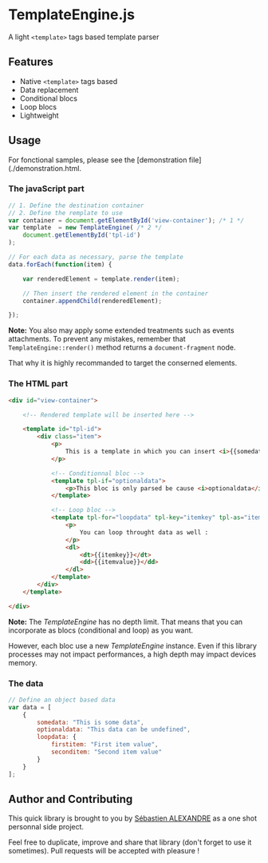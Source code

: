 # TemplateEngine.js

A light `<template>` tags based template parser

## Features

- Native `<template>` tags based
- Data replacement
- Conditional blocs
- Loop blocs
- Lightweight

## Usage

For fonctional samples, please see the [demonstration file](./demonstration.html.

### The javaScript part

``` js
// 1. Define the destination container
// 2. Define the remplate to use
var container = document.getElementById('view-container'); /* 1 */
var template  = new TemplateEngine( /* 2 */
    document.getElementById('tpl-id')
);

// For each data as necessary, parse the template
data.forEach(function(item) {

    var renderedElement = template.render(item);

    // Then insert the rendered element in the container
    container.appendChild(renderedElement);

});
```

**Note:**
You also may apply some extended treatments such as events attachments.
To prevent any mistakes, remember that `TemplateEngine::render()` method returns a `document-fragment` node.

That why it is highly recommanded to target the conserned elements.

### The HTML part

``` html
<div id="view-container">

    <!-- Rendered template will be inserted here -->

    <template id="tpl-id">
        <div class="item">
            <p>
                This is a template in which you can insert <i>{{somedata}}</i>
            </p>

            <!-- Conditionnal bloc -->
            <template tpl-if="optionaldata">
                <p>This bloc is only parsed be cause <i>optionaldata</i> is available : <i>{{optionaldata}}</i></p>
            </template>

            <!-- Loop bloc -->
            <template tpl-for="loopdata" tpl-key="itemkey" tpl-as="itemvalue" >
                <p>
                    You can loop throught data as well :
                </p>
                <dl>
                    <dt>{{itemkey}}</dt>
                    <dd>{{itemvalue}}</dd>
                </dl>
            </template>
        </div>
    </template>

</div>
```

**Note:**
The _TemplateEngine_ has no depth limit. That means that you can incorporate as blocs (conditional and loop) as you want.

However, each bloc use a new _TemplateEngine_ instance. Even if this library processes may not impact performances, a high depth may impact devices memory.


### The data

``` js
// Define an object based data
var data = [
    {
        somedata: "This is some data",
        optionaldata: "This data can be undefined",
        loopdata: {
            firstitem: "First item value",
            seconditem: "Second item value"
        }
    }
];
```

## Author and Contributing

This quick library is brought to you by [Sébastien ALEXANDRE](https://github.com/graphidev/) as a one shot personnal side project.

Feel free to duplicate, improve and share that library (don't forget to use it sometimes).
Pull requests will be accepted with pleasure !

